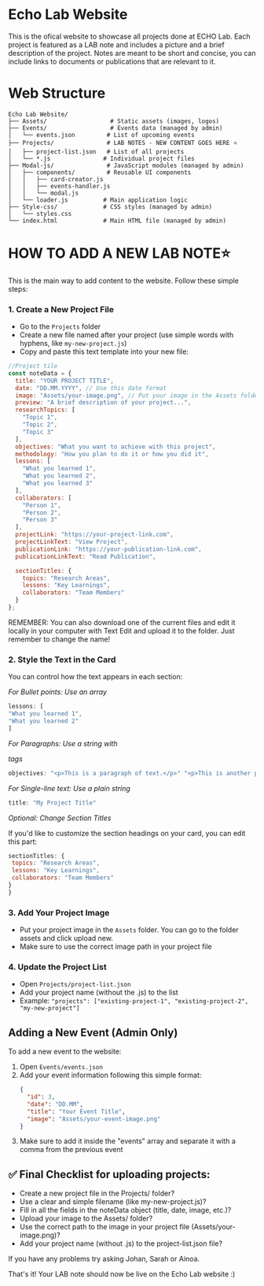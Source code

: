 # Echo Lab Website

This is the ofical website to showcase all projects done at ECHO Lab. Each project is featured as a LAB note and includes a picture and a brief description of the project. Notes are meant to be short and concise, you can include links to documents or publications that are relevant to it.


# Web Structure

```
Echo Lab Website/
├── Assets/                  # Static assets (images, logos)
├── Events/                  # Events data (managed by admin)
│   └── events.json         # List of upcoming events
├── Projects/               # LAB NOTES - NEW CONTENT GOES HERE ⭐
│   ├── project-list.json   # List of all projects
│   └── *.js               # Individual project files
├── Modal-js/               # JavaScript modules (managed by admin)
│   ├── components/         # Reusable UI components
│   │   ├── card-creator.js
│   │   ├── events-handler.js
│   │   └── modal.js
│   └── loader.js          # Main application logic
├── Style-css/             # CSS styles (managed by admin)
│   └── styles.css
└── index.html             # Main HTML file (managed by admin)
```


# HOW TO ADD A NEW LAB NOTE⭐

This is the main way to add content to the website. Follow these simple steps:

### 1. Create a New Project File
   - Go to the `Projects` folder
   - Create a new file named after your project (use simple words with hyphens, like `my-new-project.js`)
   - Copy and paste this text template into your new file:

   ```javascript
   //Project tile
   const noteData = {
     title: "YOUR PROJECT TITLE",
     date: "DD.MM.YYYY", // Use this date format
     image: "Assets/your-image.png", // Put your image in the Assets folder
     preview: "A brief description of your project...",
     researchTopics: [
       "Topic 1",
       "Topic 2",
       "Topic 3"
     ],
     objectives: "What you want to achieve with this project",
     methodology: "How you plan to do it or how you did it",
     lessons: [
       "What you learned 1",
       "What you learned 2",
       "What you learned 3"
     ],
     collaborators: [
       "Person 1",
       "Person 2",
       "Person 3"
     ],
     projectLink: "https://your-project-link.com",
     projectLinkText: "View Project",
     publicationLink: "https://your-publication-link.com",
     publicationLinkText: "Read Publication",
   
     sectionTitles: {
       topics: "Research Areas",
       lessons: "Key Learnings",
       collaborators: "Team Members"
     }
   };
   ```

REMEMBER: You can also download one of the current files and edit it locally in your computer with Text Edit and upload it to the folder. Just remember to change the name!

### 2. Style the Text in the Card

You can control how the text appears in each section:

*For Bullet points: Use an array*

   ```javascript
   lessons: [
  "What you learned 1",
  "What you learned 2"
]
  ```
   
*For Paragraphs: Use a string with <p> tags*

   ```javascript
objectives: "<p>This is a paragraph of text.</p>" "<p>This is another piece of text.</p>" 
  ```

*For Single-line text: Use a plain string*

   ```javascript   
title: "My Project Title"
 ```

*Optional: Change Section Titles*

If you'd like to customize the section headings on your card, you can edit this part:

   ```javascript
  sectionTitles: {
    topics: "Research Areas",
    lessons: "Key Learnings",
    collaborators: "Team Members"
  }
} 
 ```

### 3. **Add Your Project Image**
   - Put your project image in the `Assets` folder. You can go to the folder assets and click upload new.
   - Make sure to use the correct image path in your project file

### 4. **Update the Project List**
   - Open `Projects/project-list.json`
   - Add your project name (without the .js) to the list
   - Example: `"projects": ["existing-project-1", "existing-project-2", "my-new-project"]`



## Adding a New Event (Admin Only)

To add a new event to the website:

1. Open `Events/events.json`
2. Add your event information following this simple format:
   ```json
   {
     "id": 3,
     "date": "DD.MM",
     "title": "Your Event Title",
     "image": "Assets/your-event-image.png"
   }

   ```
3. Make sure to add it inside the "events" array and separate it with a comma from the previous event

## ✅ Final Checklist for uploading projects:

 - Create a new project file in the Projects/ folder?
 -  Use a clear and simple filename (like my-new-project.js)?
 -  Fill in all the fields in the noteData object (title, date, image, etc.)?
 -  Upload your image to the Assets/ folder?
 -   Use the correct path to the image in your project file (Assets/your-image.png)?
 -   Add your project name (without .js) to the project-list.json file?

If you have any problems try asking Johan, Sarah or Ainoa. 

That's it!
Your LAB note should now be live on the Echo Lab website :)
